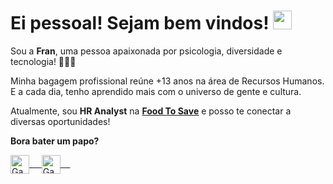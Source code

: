 # **Ei pessoal! Sejam bem vindos!** <img src="https://raw.githubusercontent.com/kaueMarques/kaueMarques/master/hi.gif" width="30px"></h1>

Sou a **Fran**, uma pessoa apaixonada por psicologia, diversidade e tecnologia! 🧠👩‍💻

Minha bagagem profissional reúne +13 anos na área de Recursos Humanos. E a cada dia, tenho aprendido mais com o universo de gente e cultura.

Atualmente, sou **HR Analyst** na **[Food To Save](https://foodtosave.gupy.io/)** e posso te conectar a diversas oportunidades!

**Bora bater um papo?**


<a href="https://www.linkedin.com/in/francieleriedo/" target="blank">
  <img align="center" alt="Gabriels's LinkedIn" width="30px" src="https://www.vectorlogo.zone/logos/linkedin/linkedin-icon.svg" /> &nbsp; &nbsp;
 </a>
 <a href="https://twitter.com/FrancieleRiedo" target="blank">
  <img align="center" alt="Gabriel's Twitter" width="30px" src="https://www.vectorlogo.zone/logos/twitter/twitter-official.svg" /> &nbsp; &nbsp;
 </a>
